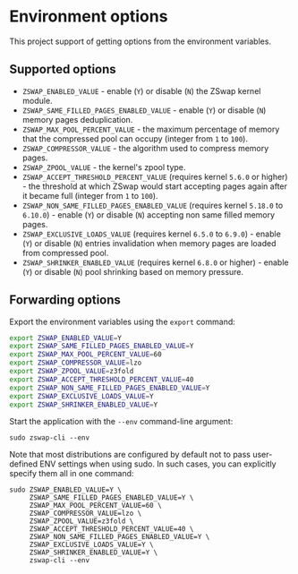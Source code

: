 # Environment options

This project support of getting options from the environment variables.

## Supported options

  * `ZSWAP_ENABLED_VALUE` - enable (`Y`) or disable (`N`) the ZSwap kernel module.
  * `ZSWAP_SAME_FILLED_PAGES_ENABLED_VALUE` - enable (`Y`) or disable (`N`) memory pages deduplication.
  * `ZSWAP_MAX_POOL_PERCENT_VALUE` - the maximum percentage of memory that the compressed pool can occupy (integer from `1` to `100`).
  * `ZSWAP_COMPRESSOR_VALUE` - the algorithm used to compress memory pages.
  * `ZSWAP_ZPOOL_VALUE` - the kernel's zpool type.
  * `ZSWAP_ACCEPT_THRESHOLD_PERCENT_VALUE` (requires kernel `5.6.0` or higher) - the threshold at which ZSwap would start accepting pages again after it became full (integer from `1` to `100`).
  * `ZSWAP_NON_SAME_FILLED_PAGES_ENABLED_VALUE` (requires kernel `5.18.0` to `6.10.0`) - enable (`Y`) or disable (`N`) accepting non same filled memory pages.
  * `ZSWAP_EXCLUSIVE_LOADS_VALUE` (requires kernel `6.5.0` to `6.9.0`) - enable (`Y`) or disable (`N`) entries invalidation when memory pages are loaded from compressed pool.
  * `ZSWAP_SHRINKER_ENABLED_VALUE` (requires kernel `6.8.0` or higher) - enable (`Y`) or disable (`N`) pool shrinking based on memory pressure.

## Forwarding options

Export the environment variables using the `export` command:

```bash
export ZSWAP_ENABLED_VALUE=Y
export ZSWAP_SAME_FILLED_PAGES_ENABLED_VALUE=Y
export ZSWAP_MAX_POOL_PERCENT_VALUE=60
export ZSWAP_COMPRESSOR_VALUE=lzo
export ZSWAP_ZPOOL_VALUE=z3fold
export ZSWAP_ACCEPT_THRESHOLD_PERCENT_VALUE=40
export ZSWAP_NON_SAME_FILLED_PAGES_ENABLED_VALUE=Y
export ZSWAP_EXCLUSIVE_LOADS_VALUE=Y
export ZSWAP_SHRINKER_ENABLED_VALUE=Y
```

Start the application with the `--env` command-line argument:

```
sudo zswap-cli --env
```

Note that most distributions are configured by default not to pass user-defined ENV settings when using sudo. In such cases, you can explicitly specify them all in one command:

```
sudo ZSWAP_ENABLED_VALUE=Y \
     ZSWAP_SAME_FILLED_PAGES_ENABLED_VALUE=Y \
     ZSWAP_MAX_POOL_PERCENT_VALUE=60 \
     ZSWAP_COMPRESSOR_VALUE=lzo \
     ZSWAP_ZPOOL_VALUE=z3fold \
     ZSWAP_ACCEPT_THRESHOLD_PERCENT_VALUE=40 \
     ZSWAP_NON_SAME_FILLED_PAGES_ENABLED_VALUE=Y \
     ZSWAP_EXCLUSIVE_LOADS_VALUE=Y \
     ZSWAP_SHRINKER_ENABLED_VALUE=Y \
     zswap-cli --env
```
